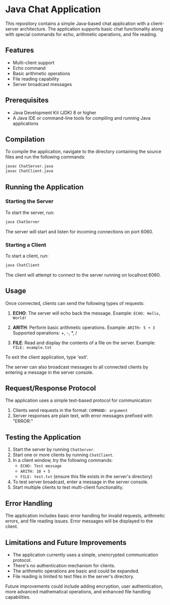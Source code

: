 # Java Chat Application

This repository contains a simple Java-based chat application with a client-server architecture. The application supports basic chat functionality along with special commands for echo, arithmetic operations, and file reading.

## Features

- Multi-client support
- Echo command
- Basic arithmetic operations
- File reading capability
- Server broadcast messages

## Prerequisites

- Java Development Kit (JDK) 8 or higher
- A Java IDE or command-line tools for compiling and running Java applications

## Compilation

To compile the application, navigate to the directory containing the source files and run the following commands:

```bash
javac ChatServer.java
javac ChatClient.java
```

## Running the Application

### Starting the Server

To start the server, run:

```bash
java ChatServer
```

The server will start and listen for incoming connections on port 6060.

### Starting a Client

To start a client, run:

```bash
java ChatClient
```

The client will attempt to connect to the server running on localhost:6060.

## Usage

Once connected, clients can send the following types of requests:

1. **ECHO**: The server will echo back the message.
   Example: `ECHO: Hello, World!`

2. **ARITH**: Perform basic arithmetic operations.
   Example: `ARITH: 5 + 3`
   Supported operations: +, -, *, /

3. **FILE**: Read and display the contents of a file on the server.
   Example: `FILE: example.txt`

To exit the client application, type 'exit'.

The server can also broadcast messages to all connected clients by entering a message in the server console.

## Request/Response Protocol

The application uses a simple text-based protocol for communication:

1. Clients send requests in the format: `COMMAND: argument`
2. Server responses are plain text, with error messages prefixed with "ERROR:"

## Testing the Application

1. Start the server by running `ChatServer`.
2. Start one or more clients by running `ChatClient`.
3. In a client window, try the following commands:
   - `ECHO: Test message`
   - `ARITH: 10 + 5`
   - `FILE: test.txt` (ensure this file exists in the server's directory)
4. To test server broadcast, enter a message in the server console.
5. Start multiple clients to test multi-client functionality.

## Error Handling

The application includes basic error handling for invalid requests, arithmetic errors, and file reading issues. Error messages will be displayed to the client.

## Limitations and Future Improvements

- The application currently uses a simple, unencrypted communication protocol.
- There's no authentication mechanism for clients.
- The arithmetic operations are basic and could be expanded.
- File reading is limited to text files in the server's directory.

Future improvements could include adding encryption, user authentication, more advanced mathematical operations, and enhanced file handling capabilities.
